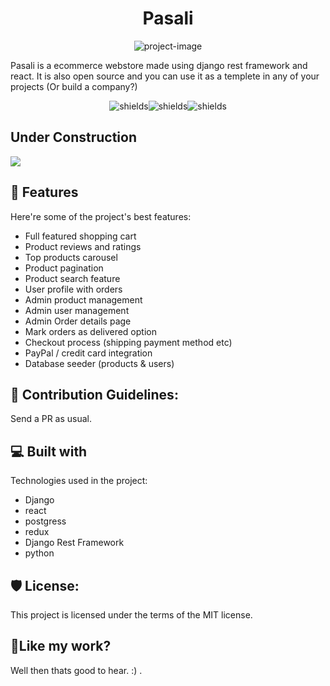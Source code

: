 <h1 align="center" id="title">Pasali</h1>

<p align="center"><img src="https://socialify.git.ci/phuyalgaurav/pasali/image?description=1&descriptionEditable=An%20opensource%20ecommerce%20using%20react%20and%20django&forks=1&name=1&owner=1&stargazers=1&theme=Light" alt="project-image"></p>

<p id="description">Pasali is a ecommerce webstore made using django rest framework and react. It is also open source and you can use it as a templete in any of your projects (Or build a company?)</p>

<p align="center"><img src="https://img.shields.io/badge/DRF-green" alt="shields"><img src="https://img.shields.io/badge/React-blue" alt="shields"><img src="https://img.shields.io/badge/open-_source-cyan" alt="shields"></p>

  

## Under Construction

<img src="https://user-images.githubusercontent.com/2846578/50296603-d76e5780-0448-11e9-8cf9-6152ff06388a.gif">

<h2>🧐 Features</h2>

Here're some of the project's best features:

*   Full featured shopping cart
*   Product reviews and ratings
*   Top products carousel
*   Product pagination
*   Product search feature
*   User profile with orders
*   Admin product management
*   Admin user management
*   Admin Order details page
*   Mark orders as delivered option
*   Checkout process (shipping payment method etc)
*   PayPal / credit card integration
*   Database seeder (products & users)

<h2>🍰 Contribution Guidelines:</h2>

Send a PR as usual.

  
  
<h2>💻 Built with</h2>

Technologies used in the project:

*   Django
*   react
*   postgress
*   redux
*   Django Rest Framework
*   python

<h2>🛡️ License:</h2>

This project is licensed under the terms of the MIT license.

<h2>💖Like my work?</h2>

Well then thats good to hear. :) .
